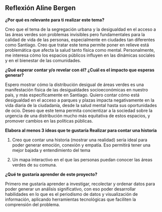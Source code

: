 ## Reflexión Aline Bergen

**¿Por qué es relevante para ti realizar este tema?**  

Creo que el tema de la segregación urbana y la desigualdad en el acceso a las áreas verdes son problemas invisibles pero fundamentales para la calidad de vida de las personas, especialmente en ciudades tan diferentes como Santiago. Creo que tratar este tema permite poner en relieve está problemática que afecta la salud tanto física como mental. Personalmente, me interesa cómo los espacios públicos influyen en las dinámicas sociales y en el bienestar de las comunidades. 

**¿Qué esperar contar y/o revelar con él? ¿Cuál es el impacto que esperas generar?**

Espero mostrar cómo la distribución desigual de áreas verdes es una manifestación física de las desigualdades socioeconómicas en nuestro país, y más específicamente en Santiago. Quiero contar cómo está desigualdad en el acceso a parques y plazas impacta negativamente en la vida diaria de la ciudadanía, desde la salud mental hasta sus oportunidades de ocio. Deseo que este tema permita concientizar a la sociedad sobre la urgencia de una distribución mucho más equitativa de estos espacios, y promover cambios en las políticas públicas.  

**Elabora al menos 3 ideas que te gustaría Realizar para contar una historia** 

1. Creo que contar una historia (mostrar una realidad) sería ideal para poder generar emoción, conexión y empatía. Eso permitirá tener una mejor bajada y entendimiento del tema 

2. Un mapa interactivo en el que las personas puedan conocer las áreas verdes de su comuna.  

**¿Qué te gustaría aprender de este proyecto?** 

Primero me gustaría aprender a investigar, recolectar y ordenar datos para poder generar un análisis significativo, con eso poder desarrollar habilidades en lo que es el periodismo de datos y visualización de información, aplicando herramientas tecnológicas que faciliten la comprensión del problema.  